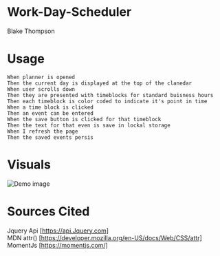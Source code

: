 # Work-Day-Scheduler

Blake Thompson

# Usage

```
When planner is opened
Then the current day is displayed at the top of the clanedar
When user scrolls down
Then they are presented with timeblocks for standard buisness hours
Then each timeblock is color coded to indicate it's point in time
When a time block is clicked
Then an event can be entered
When the save button is clicked for that timeblock
Then the text for that even is save in lockal storage
When I refresh the page
Then the saved events persis
```

# Visuals

![Demo image](https://i.imgur.com/YeTcKnT.gif)

# Sources Cited

Jquery Api
[https://api.Jquery.com]
<br>
MDN attr()
[https://developer.mozilla.org/en-US/docs/Web/CSS/attr]
<br>
MomentJs
[https://momentjs.com/]
